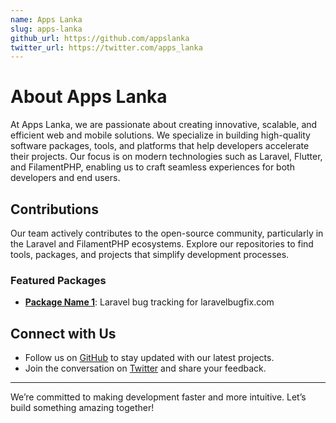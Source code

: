 ```yaml
---
name: Apps Lanka
slug: apps-lanka
github_url: https://github.com/appslanka
twitter_url: https://twitter.com/apps_lanka
---
```


# About Apps Lanka

At Apps Lanka, we are passionate about creating innovative, scalable, and efficient web and mobile solutions. We specialize in building high-quality software packages, tools, and platforms that help developers accelerate their projects. Our focus is on modern technologies such as Laravel, Flutter, and FilamentPHP, enabling us to craft seamless experiences for both developers and end users.

## Contributions

Our team actively contributes to the open-source community, particularly in the Laravel and FilamentPHP ecosystems. Explore our repositories to find tools, packages, and projects that simplify development processes.

### Featured Packages

- **[Package Name 1](https://github.com/appslanka/laravel-bug-fix)**: Laravel bug tracking for laravelbugfix.com

## Connect with Us

- Follow us on [GitHub](https://github.com/appslanka) to stay updated with our latest projects.
- Join the conversation on [Twitter](https://twitter.com/apps_lanka) and share your feedback.

---

We’re committed to making development faster and more intuitive. Let’s build something amazing together!
